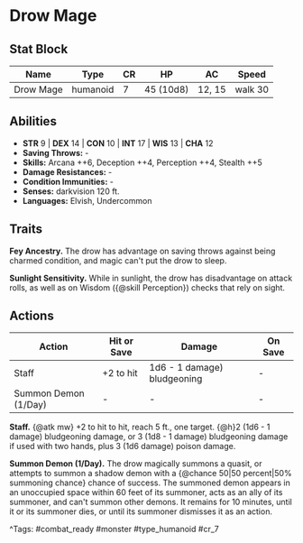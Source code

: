 # Drow Mage

## Stat Block

| Name | Type | CR | HP | AC | Speed |
|------|------|----|----|----|-------|
| Drow Mage | humanoid | 7 | 45 (10d8) | 12, 15 | walk 30 |

## Abilities

- **STR** 9 | **DEX** 14 | **CON** 10 | **INT** 17 | **WIS** 13 | **CHA** 12
- **Saving Throws:** -  
- **Skills:** Arcana ++6, Deception ++4, Perception ++4, Stealth ++5  
- **Damage Resistances:** -  
- **Condition Immunities:** -  
- **Senses:** darkvision 120 ft.  
- **Languages:** Elvish, Undercommon

## Traits

**Fey Ancestry.** The drow has advantage on saving throws against being charmed condition, and magic can't put the drow to sleep.

**Sunlight Sensitivity.** While in sunlight, the drow has disadvantage on attack rolls, as well as on Wisdom ({@skill Perception}) checks that rely on sight.


## Actions

| Action | Hit or Save | Damage | On Save |
|--------|--------------|--------|----------|
| Staff | +2 to hit | 1d6 - 1 damage) bludgeoning | - |
| Summon Demon (1/Day) | - | - | - |

**Staff.** {@atk mw} +2 to hit to hit, reach 5 ft., one target. {@h}2 (1d6 - 1 damage) bludgeoning damage, or 3 (1d8 - 1 damage) bludgeoning damage if used with two hands, plus 3 (1d6 damage) poison damage.

**Summon Demon (1/Day).** The drow magically summons a quasit, or attempts to summon a shadow demon with a {@chance 50|50 percent|50% summoning chance} chance of success. The summoned demon appears in an unoccupied space within 60 feet of its summoner, acts as an ally of its summoner, and can't summon other demons. It remains for 10 minutes, until it or its summoner dies, or until its summoner dismisses it as an action.


^Tags: #combat_ready #monster #type_humanoid #cr_7